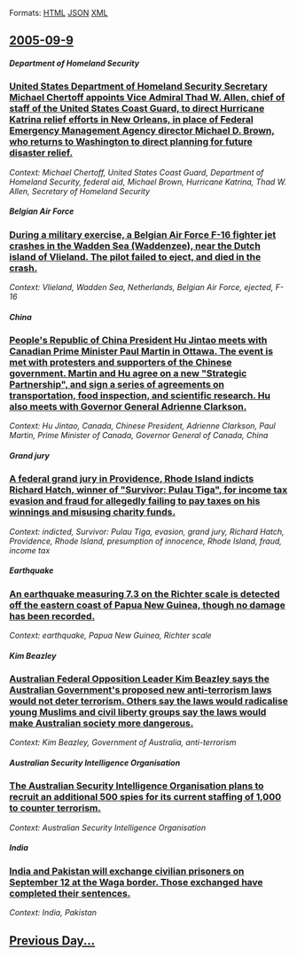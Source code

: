 
Formats: [HTML](2005/09/9/index.html)  [JSON](2005/09/9/index.json)  [XML](2005/09/9/index.xml)  

## [2005-09-9](/news/2005/09/9/index.md)

##### Department of Homeland Security
### [ United States Department of Homeland Security Secretary Michael Chertoff appoints Vice Admiral Thad W. Allen, chief of staff of the United States Coast Guard, to direct Hurricane Katrina relief efforts in New Orleans, in place of Federal Emergency Management Agency director Michael D. Brown, who returns to Washington to direct planning for future disaster relief. ](/news/2005/09/9/united-states-department-of-homeland-security-secretary-michael-chertoff-appoints-vice-admiral-thad-w-allen-chief-of-staff-of-the-united.md)
_Context: Michael Chertoff, United States Coast Guard, Department of Homeland Security, federal aid, Michael Brown, Hurricane Katrina, Thad W. Allen, Secretary of Homeland Security_

##### Belgian Air Force
### [ During a military exercise, a Belgian Air Force F-16 fighter jet crashes in the Wadden Sea (Waddenzee), near the Dutch island of Vlieland. The pilot failed to eject, and died in the crash. ](/news/2005/09/9/during-a-military-exercise-a-belgian-air-force-f-16-fighter-jet-crashes-in-the-wadden-sea-waddenzee-near-the-dutch-island-of-vlieland.md)
_Context: Vlieland, Wadden Sea, Netherlands, Belgian Air Force, ejected, F-16_

##### China
### [ People's Republic of China President Hu Jintao meets with Canadian Prime Minister Paul Martin in Ottawa. The event is met with protesters and supporters of the Chinese government. Martin and Hu agree on a new "Strategic Partnership", and sign a series of agreements on transportation, food inspection, and scientific research. Hu also meets with Governor General Adrienne Clarkson. ](/news/2005/09/9/people-s-republic-of-china-president-hu-jintao-meets-with-canadian-prime-minister-paul-martin-in-ottawa-the-event-is-met-with-protesters-a.md)
_Context: Hu Jintao, Canada, Chinese President, Adrienne Clarkson, Paul Martin, Prime Minister of Canada, Governor General of Canada, China_

##### Grand jury
### [ A federal grand jury in Providence, Rhode Island indicts Richard Hatch, winner of "Survivor: Pulau Tiga", for income tax evasion and fraud for allegedly failing to pay taxes on his winnings and misusing charity funds. ](/news/2005/09/9/a-federal-grand-jury-in-providence-rhode-island-indicts-richard-hatch-winner-of-survivor-pulau-tiga-for-income-tax-evasion-and-fraud.md)
_Context: indicted, Survivor: Pulau Tiga, evasion, grand jury, Richard Hatch, Providence, Rhode Island, presumption of innocence, Rhode Island, fraud, income tax_

##### Earthquake
### [ An earthquake measuring 7.3 on the Richter scale is detected off the eastern coast of Papua New Guinea, though no damage has been recorded. ](/news/2005/09/9/an-earthquake-measuring-7-3-on-the-richter-scale-is-detected-off-the-eastern-coast-of-papua-new-guinea-though-no-damage-has-been-recorded.md)
_Context: earthquake, Papua New Guinea, Richter scale_

##### Kim Beazley
### [ Australian Federal Opposition Leader Kim Beazley says the Australian Government's proposed new anti-terrorism laws would not deter terrorism. Others say the laws would radicalise young Muslims and civil liberty groups say the laws would make Australian society more dangerous.](/news/2005/09/9/australian-federal-opposition-leader-kim-beazley-says-the-australian-government-s-proposed-new-anti-terrorism-laws-would-not-deter-terroris.md)
_Context: Kim Beazley, Government of Australia, anti-terrorism_

##### Australian Security Intelligence Organisation
### [ The Australian Security Intelligence Organisation plans to recruit an additional 500 spies for its current staffing of 1,000 to counter terrorism. ](/news/2005/09/9/the-australian-security-intelligence-organisation-plans-to-recruit-an-additional-500-spies-for-its-current-staffing-of-1-000-to-counter-ter.md)
_Context: Australian Security Intelligence Organisation_

##### India
### [ India and Pakistan will exchange civilian prisoners on September 12 at the Waga border. Those exchanged have completed their sentences. ](/news/2005/09/9/india-and-pakistan-will-exchange-civilian-prisoners-on-september-12-at-the-waga-border-those-exchanged-have-completed-their-sentences.md)
_Context: India, Pakistan_

## [Previous Day...](/news/2005/09/8/index.md)

